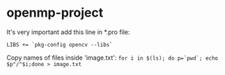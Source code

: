 # openmp-project
It's very important add this line in *.pro file:

``LIBS += `pkg-config opencv --libs` ``

Copy names of files inside 'image.txt':
``for i in $(ls); do p=`pwd`; echo $p"/"$i;done > image.txt``
